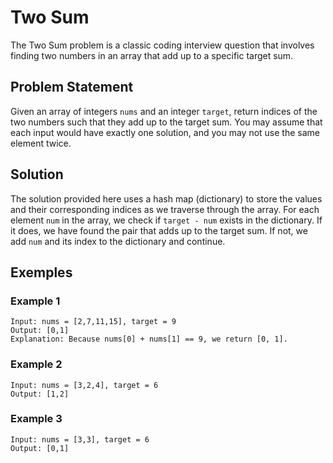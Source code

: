 # Two Sum

The Two Sum problem is a classic coding interview question that involves finding two numbers in an array that add up to a specific target sum. 

## Problem Statement

Given an array of integers `nums` and an integer `target`, return indices of the two numbers such that they add up to the target sum. You may assume that each input would have exactly one solution, and you may not use the same element twice.

## Solution

The solution provided here uses a hash map (dictionary) to store the values and their corresponding indices as we traverse through the array. For each element `num` in the array, we check if `target - num` exists in the dictionary. If it does, we have found the pair that adds up to the target sum. If not, we add `num` and its index to the dictionary and continue.

## Exemples

### Example 1
    Input: nums = [2,7,11,15], target = 9
    Output: [0,1]
    Explanation: Because nums[0] + nums[1] == 9, we return [0, 1].

### Example 2
    Input: nums = [3,2,4], target = 6
    Output: [1,2]

### Example 3
    Input: nums = [3,3], target = 6
    Output: [0,1]

